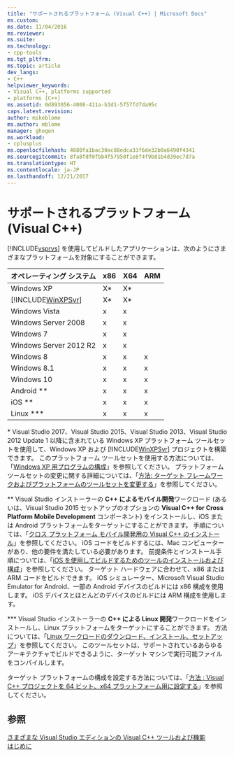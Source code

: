 ```yaml
---
title: "サポートされるプラットフォーム (Visual C++) | Microsoft Docs"
ms.custom: 
ms.date: 11/04/2016
ms.reviewer: 
ms.suite: 
ms.technology:
- cpp-tools
ms.tgt_pltfrm: 
ms.topic: article
dev_langs:
- C++
helpviewer_keywords:
- Visual C++, platforms supported
- platforms [C++]
ms.assetid: 0d893056-4008-411a-b3d1-5f57fd7da95c
caps.latest.revision: 
author: mikeblome
ms.author: mblome
manager: ghogen
ms.workload:
- cplusplus
ms.openlocfilehash: 4080fa1bac30ac88edca33f6de32b0a6490f4341
ms.sourcegitcommit: 8fa8fdf0fbb4f57950f1e8f4f9b81b4d39ec7d7a
ms.translationtype: HT
ms.contentlocale: ja-JP
ms.lasthandoff: 12/21/2017
---
```

# <a name="supported-platforms-visual-c"></a>サポートされるプラットフォーム (Visual C++)

[!INCLUDE[vsprvs](assembler/masm/includes/vsprvs_md.md)] を使用してビルドしたアプリケーションは、次のようにさまざまなプラットフォームを対象にすることができます。  
  
|オペレーティング システム|x86|X64|ARM|  
|----------------------|---------|---------|---------|  
|Windows XP|X*|X*||  
|[!INCLUDE[WinXPSvr](build/includes/winxpsvr_md.md)]|X*|X*||  
|Windows Vista|x|x||  
|Windows Server 2008|x|x||  
|Windows 7|x|x||  
|Windows Server 2012 R2|x|x||  
|Windows 8|x|x|x|  
|Windows 8.1|x|x|x|  
|Windows 10|x|x|x|  
|Android **|x|x|x|  
|iOS **|x|x|x|  
|Linux ***|x|x|x|  
  
\* Visual Studio 2017、Visual Studio 2015、Visual Studio 2013、Visual Studio 2012 Update 1 以降に含まれている Windows XP プラットフォーム ツールセットを使用して、Windows XP および [!INCLUDE[WinXPSvr](build/includes/winxpsvr_md.md)] プロジェクトを構築できます。 このプラットフォーム ツールセットを使用する方法については、「[Windows XP 用プログラムの構成](build/configuring-programs-for-windows-xp.md)」を参照してください。 プラットフォーム ツールセットの変更に関する詳細については、「[方法: ターゲット フレームワークおよびプラットフォームのツールセットを変更する](build/how-to-modify-the-target-framework-and-platform-toolset.md)」を参照してください。  
  
\*\* Visual Studio インストーラーの **C++ によるモバイル開発**ワークロード (あるいは、Visual Studio 2015 セットアップのオプションの **Visual C++ for Cross Platform Mobile Development** コンポーネント) をインストールし、iOS または Android プラットフォームをターゲットにすることができます。 手順については、「[クロス プラットフォーム モバイル開発用の Visual C++ のインストール](/visualstudio/cross-platform/install-visual-cpp-for-cross-platform-mobile-development)」を参照してください。 iOS コードをビルドするには、Mac コンピューターがあり、他の要件を満たしている必要があります。 前提条件とインストール手順については、「[iOS を使用してビルドするためのツールのインストールおよび構成](/visualstudio/cross-platform/install-and-configure-tools-to-build-using-ios)」を参照してください。 ターゲット ハードウェアに合わせて、x86 または ARM コードをビルドできます。 iOS シミュレーター、Microsoft Visual Studio Emulator for Android、一部の Android デバイスのビルドには x86 構成を使用します。 iOS デバイスとほとんどのデバイスのビルドには ARM 構成を使用します。  
  
\*\*\* Visual Studio インストーラーの **C++ による Linux 開発**ワークロードをインストールし、Linux プラットフォームをターゲットにすることができます。 方法については、「[Linux ワークロードのダウンロード、インストール、セットアップ](linux/download-install-and-setup-the-linux-development-workload.md)」を参照してください。 このツールセットは、サポートされているあらゆるアーキテクチャでビルドできるように、ターゲット マシンで実行可能ファイルをコンパイルします。  

ターゲット プラットフォームの構成を設定する方法については、「[方法 : Visual C++ プロジェクトを 64 ビット、x64 プラットフォーム用に設定する](build/how-to-configure-visual-cpp-projects-to-target-64-bit-platforms.md)」を参照してください。  
  
## <a name="see-also"></a>参照  

[さまざまな Visual Studio エディションの Visual C++ ツールおよび機能](ide/visual-cpp-tools-and-features-in-visual-studio-editions.md)   
[はじめに](/visualstudio/ide/getting-started-with-visual-cpp-in-visual-studio)